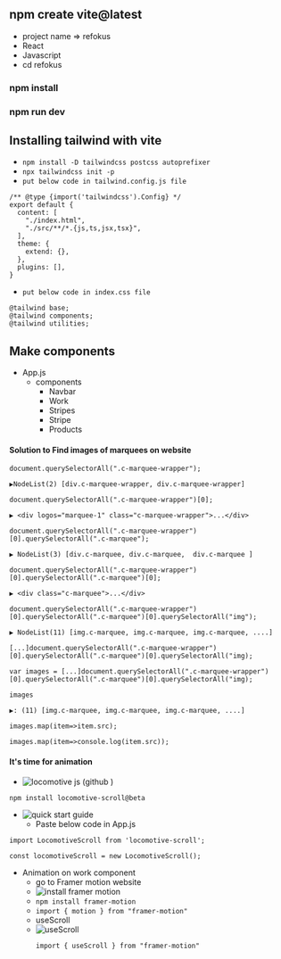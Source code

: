 ## npm create vite@latest

- project name => refokus
- React
- Javascript
- cd refokus

### npm install

### npm run dev

## Installing tailwind with vite

- `npm install -D tailwindcss postcss autoprefixer`
- `npx tailwindcss init -p`
- `put below code in tailwind.config.js file`

```
/** @type {import('tailwindcss').Config} */
export default {
  content: [
    "./index.html",
    "./src/**/*.{js,ts,jsx,tsx}",
  ],
  theme: {
    extend: {},
  },
  plugins: [],
}
```

- `put below code in index.css file`

```
@tailwind base;
@tailwind components;
@tailwind utilities;
```

## Make components

- App.js
  - components
    - Navbar
    - Work
    - Stripes
    - Stripe
    - Products

#### Solution to Find images of marquees on website

```
document.querySelectorAll(".c-marquee-wrapper");

▶️NodeList(2) [div.c-marquee-wrapper, div.c-marquee-wrapper]

```

```
document.querySelectorAll(".c-marquee-wrapper")[0];

▶️ <div logos="marquee-1" class="c-marquee-wrapper">...</div>

```

```
document.querySelectorAll(".c-marquee-wrapper")[0].querySelectorAll(".c-marquee");

▶️ NodeList(3) [div.c-marquee, div.c-marquee,  div.c-marquee ]

```

```
document.querySelectorAll(".c-marquee-wrapper")[0].querySelectorAll(".c-marquee")[0];

▶️ <div class="c-marquee">...</div>

```

```
document.querySelectorAll(".c-marquee-wrapper")[0].querySelectorAll(".c-marquee")[0].querySelectorAll("img");

▶️ NodeList(11) [img.c-marquee, img.c-marquee, img.c-marquee, ....]

```

```
[...]document.querySelectorAll(".c-marquee-wrapper")[0].querySelectorAll(".c-marquee")[0].querySelectorAll("img);

```

```
var images = [...]document.querySelectorAll(".c-marquee-wrapper")[0].querySelectorAll(".c-marquee")[0].querySelectorAll("img);

```

```
images

▶️: (11) [img.c-marquee, img.c-marquee, img.c-marquee, ....]

```

```
images.map(item=>item.src);

```

```
images.map(item=>console.log(item.src));

```

#### It's time for animation

- ![locomotive js (github )](https://github.com/locomotivemtl/locomotive-scroll/tree/v5-beta?tab=readme-ov-file)

```
npm install locomotive-scroll@beta
```

- ![quick start guide](https://scroll.locomotive.ca/docs/#/quickstart?id=installation)
  - Paste below code in App.js

```
import LocomotiveScroll from 'locomotive-scroll';

const locomotiveScroll = new LocomotiveScroll();
```

- Animation on work component
  - go to Framer motion website
  - ![install framer motion](https://www.framer.com/motion/introduction/#install)
  - `npm install framer-motion`
  - `import { motion } from "framer-motion"`
  - useScroll
  - ![useScroll](https://www.framer.com/motion/use-scroll/)
    ```
    import { useScroll } from "framer-motion"
    ```
